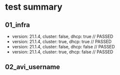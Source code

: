 # test summary

## 01_infra
- version: 21.1.4, cluster: false, dhcp: true // PASSED
- version: 21.1.4, cluster: true, dhcp: true // PASSED
- version: 21.1.4, cluster: false, dhcp: false // PASSED
- version: 21.1.4, cluster: true, dhcp: false // PASSED

## 02_avi_username